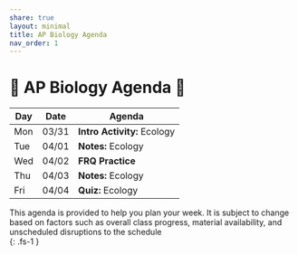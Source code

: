 ```yaml
---
share: true
layout: minimal
title: AP Biology Agenda
nav_order: 1
---
```

# 🧬 AP Biology Agenda 🦠  
  
| Day | Date  | Agenda                      |  
| --- | ----- | --------------------------- |  
| Mon | 03/31 | **Intro Activity:** Ecology |  
| Tue | 04/01 | **Notes:** Ecology          |  
| Wed | 04/02 | **FRQ Practice**            |  
| Thu | 04/03 | **Notes:** Ecology          |  
| Fri | 04/04 | **Quiz:** Ecology           |  
  
  
  
  
This agenda is provided to help you plan your week. It is subject to change based on factors such as overall class progress, material availability, and unscheduled disruptions to the schedule  
{: .fs-1 }